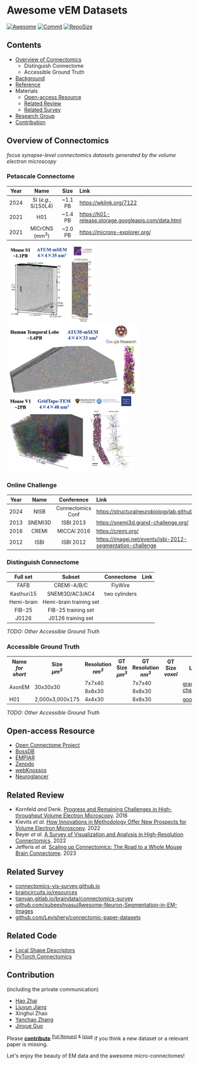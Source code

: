 # Awesome vEM Datasets

[![Awesome](https://awesome.re/badge.svg)](https://github.com/topics/awesome)
[![Commit](https://img.shields.io/github/last-commit/JackieZhai/awesome-em-datasets)](https://github.com/JackieZhai/awesome-em-datasets/commits)
[![RepoSize](https://img.shields.io/github/repo-size/JackieZhai/awesome-em-datasets)](https://github.com/JackieZhai/awesome-em-datasets/archive/refs/heads/master.zip)


## Contents

* [Overview of Connectomics](https://github.com/JackieZhai/awesome-em-datasets#overview)
    * Distinguish Connectome
    * Accessible Ground Truth
* [Background](https://github.com/JackieZhai/awesome-em-datasets/blob/master/BACKGROUND.md)
* [Reference](https://github.com/JackieZhai/awesome-em-datasets/blob/master/REFERENCE.md)
* Materials
    * [Open-access Resource](https://github.com/JackieZhai/awesome-em-datasets#open-access-resource)
    * [Related Review](https://github.com/JackieZhai/awesome-em-datasets#related-review)
    * [Related Survey](https://github.com/JackieZhai/awesome-em-datasets#related-survey)
* [Research Group](https://github.com/JackieZhai/awesome-em-datasets/blob/master/GROUP.md)
* [Contribution](https://github.com/JackieZhai/awesome-em-datasets#contribution)


## Overview of Connectomics

*focus synapse-level connectomics datasets generated by the volume electron microscopy*

### Petascale Connectome

| **Year** | **Name**                 | **Size** | **Link** |
|:--------:|:------------------------:|:--------:|:---------|
|   2024   | Si (*e.g.*, Si150L4)     | ~1.1 PB  | https://wklink.org/7122 |
|   2021   | H01                      | ~1.4 PB  | https://h01-release.storage.googleapis.com/data.html |
|   2021   | MICrONS (mm<sup>3</sup>) | ~2.0 PB  | https://microns-explorer.org/ |

<p float="left">
  <img src="FIGURE/PB-M-S1.png" width="240" />
  <img src="FIGURE/PB-H-T.png" width="360" /> 
  <img src="FIGURE/PB-M-V1.png" width="350" />
</p>


### Online Challenge

| **Year** | **Name**   | **Conference** | **Link** |
|:--------:|:----------:|:-----------------------:|:--------|
|   2024   | NISB       |  Connectomics Conf | https://structuralneurobiologylab.github.io/nisb/# |
|   2013   | SNEMI3D    |   ISBI 2013    | https://snemi3d.grand-challenge.org/ |
|   2016   | CREMI      |  MICCAI 2016   | https://cremi.org/ |
|   2012   | ISBI       |   ISBI 2012    | https://imagej.net/events/isbi-2012-segmentation-challenge |


### Distinguish Connectome

| **Full set** | **Subset**              | **Connectome**                             | **Link** |
|:------------:|:-----------------------:|:------------------------------------------:|:--------:|
| FAFB         | CREMI-A/B/C             | FlyWire                                    |   |
| Kasthuri15   | SNEMI3D/AC3/AC4         | two cylinders |   |
| Hemi-brain   | Hemi-brain training set |                                            |   |
| FIB-25       | FIB-25 training set     |                                            |   |
| J0126        | J0126 training set      |                                            |   |

*TODO: Other Accessible Ground Truth*


### Accessible Ground Truth

<table>
    <tr>
        <th>Name<br><i>for short</i></th>
        <th>Size<br><i>μm<sup>3</sup></i></th>
        <th>Resolution<br><i>nm<sup>3</sup></i></th>
        <th>GT Size<br><i>μm<sup>3</sup></i></th>
        <th>GT Resolution<br><i>nm<sup>3</sup></i></th>
        <th>GT Size<br><i>voxel</i></th>
        <th>Link</th>
        <th>&nbsp;&nbsp;&nbsp;&nbsp;&nbsp;&nbsp;&nbsp;&nbsp;&nbsp;&nbsp;&nbsp;&nbsp;&nbsp;&nbsp;&nbsp;&nbsp;&nbsp;&nbsp;Note&nbsp;&nbsp;&nbsp;&nbsp;&nbsp;&nbsp;&nbsp;&nbsp;&nbsp;&nbsp;&nbsp;&nbsp;&nbsp;&nbsp;&nbsp;&nbsp;&nbsp;&nbsp;</th>
    </tr>
    <tr>
        <td rowspan="2">AxonEM</td>
        <td rowspan="2">30x30x30</td>
        <td>7x7x40</td>
        <td rowspan="2"></td>
        <td>7x7x40</td>
        <td rowspan="2"></td>
        <td rowspan="2"><a href="https://axonem.grand-challenge.org/">grand-challenge</a></td>
        <td rowspan="2">subsets of MICrONS and H01</td>
    </tr>
    <tr>
        <td>8x8x30</td>
        <td>8x8x30</td>
    </tr>
    <tr>
        <td>H01</td>
        <td>2,000x3,000x175</td>
        <td>4x4x30</td>
        <td></td>
        <td>8x8x30</td>
        <td></td>
        <td><a href="https://h01-release.storage.googleapis.com/landing.html">google</a></td>
        <td></td>
    </tr>
</table>

*TODO: Other Accessible Ground Truth*


## Open-access Resource

* [Open Connectome Project](https://neurodata.io/project/ocp/)
* [BossDB](https://bossdb.org/projects)
* [EMPIAR](https://www.ebi.ac.uk/empiar/)
* [Zenodo](https://zenodo.org/)
* [webKnossos](https://webknossos.org/publications)
* [Neuroglancer](https://github.com/google/neuroglancer)


## Related Review

* Kornfeld <i>and</i> Denk. [Progress and Remaining Challenges in High-throughput Volume Electron Microscopy](https://doi.org/10.1016/j.conb.2018.04.030). 2018
* Kievits <i>et al.</i> [How Innovations in Methodology Offer New Prospects for Volume Electron Microscopy](https://doi.org/10.1111/jmi.13134). 2022
* Beyer <i>et al.</i> [A Survey of Visualization and Analysis in High-Resolution Connectomics](https://doi.org/10.1111/cgf.14574). 2022
* Jefferis <i>et al.</i> [Scaling up Connectomics: The Road to a Whole Mouse Brain Connectome](https://wellcome.org/reports/scaling-connectomics). 2023


## Related Survey

* [connectomics-vis-survey.github.io](https://connectomics-vis-survey.github.io/)
* [braincircuits.io/resources](https://braincircuits.io/resources)
* [tianyan.gitlab.io/braindata/connectomics-survey](https://tianyan.gitlab.io/braindata/connectomics-survey/)
* [github.com/subeeshvasu/Awesome-Neuron-Segmentation-in-EM-Images](https://github.com/subeeshvasu/Awesome-Neuron-Segmentation-in-EM-Images)
* [github.com/Levishery/connectomic-paper-datasets](https://github.com/Levishery/connectomic-paper-datasets)


## Related Code

* [Local Shape Descriptors](https://github.com/funkelab/lsd)
* [PyTorch Connectomics](https://connectomics.readthedocs.io/en/latest/tutorials/neuron.html)


## Contribution

(including the private communication)
* [Hao Zhai](https://github.com/JackieZhai)
* [Liuyun Jiang](https://github.com/WillieBigHead)
* Xinghui Zhao
* [Yanchao Zhang](https://github.com/Cristand)
* [Jinyue Guo](https://github.com/fenglingbai)

Please [**contribute**](https://github.com/JackieZhai/awesome-em-datasets/blob/master/CONTRIBUTING.md) <sup>[Pull Request](https://github.com/JackieZhai/awesome-em-datasets/pulls) & [Issue](https://github.com/JackieZhai/awesome-em-datasets/issues)</sup> if you think a new dataset or a relevant paper is missing.

Let's enjoy the beauty of EM data and the awesome micro-connectomes!
